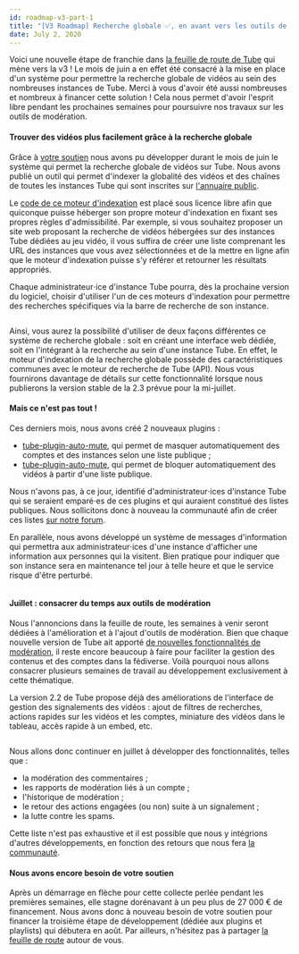 ```yaml
---
id: roadmap-v3-part-1
title: "[V3 Roadmap] Recherche globale ✅, en avant vers les outils de modération !"
date: July 2, 2020
---
```


<p>Voici une nouvelle étape de franchie dans <a href="https://joinpeertube.org/roadmap" target="_blank">la feuille de route de Tube</a> qui mène vers la v3 ! Le mois de juin a en effet été consacré à la mise en place d'un système pour permettre la recherche globale de vidéos au sein des nombreuses instances de Tube. Merci à vous d'avoir été aussi nombreuses et nombreux à financer cette solution ! Cela nous permet d'avoir l'esprit libre pendant les prochaines semaines pour poursuivre nos travaux sur les outils de modération.</p><h4 id="roadmap-v3-part-1-find-videos-global-search">Trouver des vidéos plus facilement grâce à la recherche globale</h4><p>Grâce à <a href="https://joinpeertube.org/roadmap/#support" target="_blank">votre soutien</a> nous avons pu développer durant le mois de juin le système qui permet la recherche globale de vidéos sur Tube. Nous avons publié un outil qui permet d'indexer la globalité des vidéos et des chaînes de toutes les instances Tube qui sont inscrites sur <a href="https://joinpeertube.org/instances#instances-list" target="_blank">l'annuaire public</a>.</p><p>Le <a href="https://framagit.org/framasoft/tube/search-index" target="_blank">code de ce moteur d'indexation</a> est placé sous licence libre afin que quiconque puisse héberger son propre moteur d'indexation en fixant ses propres règles d'admissibilité. Par exemple, si vous souhaitez proposer un site web proposant la recherche de vidéos hébergées sur des instances Tube dédiées au jeu vidéo, il vous suffira de créer une liste comprenant les URL des instances que vous avez sélectionnées et de la mettre en ligne afin que le moteur d'indexation puisse s'y référer et retourner les résultats appropriés.</p><p>Chaque administrateur⋅ice d'instance Tube pourra, dès la prochaine version du logiciel, choisir d'utiliser l'un de ces moteurs d'indexation pour permettre des recherches spécifiques via la barre de recherche de son instance.</p><figure><img loading="lazy" src="/img/news/roadmap-v3-part-1/fr/index-search.png" alt=""></figure><p>Ainsi, vous aurez la possibilité d'utiliser de deux façons différentes ce système de recherche globale : soit en créant une interface web dédiée, soit en l'intégrant à la recherche au sein d'une instance Tube. En effet, le moteur d'indexation de la recherche globale possède des caractéristiques communes avec le moteur de recherche de Tube (API). Nous vous fournirons davantage de détails sur cette fonctionnalité lorsque nous publierons la version stable de la 2.3 prévue pour la mi-juillet.</p><h4>Mais ce n'est pas tout !</h4><p>Ces derniers mois, nous avons créé 2 nouveaux plugins :</p><ul><li><a target="_blank" href="https://framagit.org/framasoft/tube/official-plugins/-/tree/master/tube-plugin-auto-mute">tube-plugin-auto-mute</a>, qui permet de masquer automatiquement des comptes et des instances selon une liste publique ;</li><li><a target="_blank" href="https://framagit.org/framasoft/tube/official-plugins/-/tree/master/tube-plugin-auto-block-videos">tube-plugin-auto-mute</a>, qui permet de bloquer automatiquement des vidéos à partir d'une liste publique.</li></ul><p>Nous n'avons pas, à ce jour, identifié d'administrateur⋅ices d'instance Tube qui se seraient emparé⋅es de ces plugins et qui auraient constitué des listes publiques. Nous sollicitons donc à nouveau la communauté afin de créer ces listes <a target="_blank" href="https://framacolibri.org/t/lists-for-plugin-auto-block-videos-plugin-auto-mute/8484">sur notre forum</a>.</p><p>En parallèle, nous avons développé un système de messages d'information qui permettra aux administrateur⋅ices d'une instance d'afficher une information aux personnes qui la visitent. Bien pratique pour indiquer que son instance sera en maintenance tel jour à telle heure et que le service risque d'être perturbé.</p><figure><img loading="lazy" src="/img/news/roadmap-v3-part-1/fr/broadcast-message.png" alt=""></figure><h4>Juillet : consacrer du temps aux outils de modération</h4><p>Nous l'annoncions dans la feuille de route, les semaines à venir seront dédiées à l'amélioration et à l'ajout d'outils de modération. Bien que chaque nouvelle version de Tube ait apporté <a href="https://joinpeertube.org/faq#tube-developers-did-not-add-moderation-tools" target="_blank">de nouvelles fonctionnalités de modération</a>, il reste encore beaucoup à faire pour faciliter la gestion des contenus et des comptes dans la fédiverse. Voilà pourquoi nous allons consacrer plusieurs semaines de travail au développement exclusivement à cette thématique.</p><p>La version 2.2 de Tube propose déjà des améliorations de l'interface de gestion des signalements des vidéos : ajout de filtres de recherches, actions rapides sur les vidéos et les comptes, miniature des vidéos dans le tableau, accès rapide à un embed, etc.</p><figure><img loading="lazy" src="/img/news/roadmap-v3-part-1/fr/moderation.jpg" alt=""></figure><p>Nous allons donc continuer en juillet à développer des fonctionnalités, telles que :</p><ul><li>la modération des commentaires ;</li><li>les rapports de modération liés à un compte ;</li><li>l'historique de modération ;</li><li>le retour des actions engagées (ou non) suite à un signalement ;</li><li>la lutte contre les spams.</li></ul><p>Cette liste n'est pas exhaustive et il est possible que nous y intégrions d'autres développements, en fonction des retours que nous fera <a href="https://github.com/Chocobozzz/Tube/labels/Component%3A%20Moderation%20%3Agodmode%3A" target="_blank">la communauté</a>.</p><h4>Nous avons encore besoin de votre soutien</h4><p>Après un démarrage en flèche pour cette collecte perlée pendant les premières semaines, elle stagne dorénavant à un peu plus de 27 000 € de financement. Nous avons donc à nouveau besoin de votre soutien pour financer la troisième étape de développement (dédiée aux plugins et playlists) qui débutera en août. Par ailleurs, n'hésitez pas à partager <a href="https://joinpeertube.org/roadmap/" target="_blank">la feuille de route</a> autour de vous.</p>
